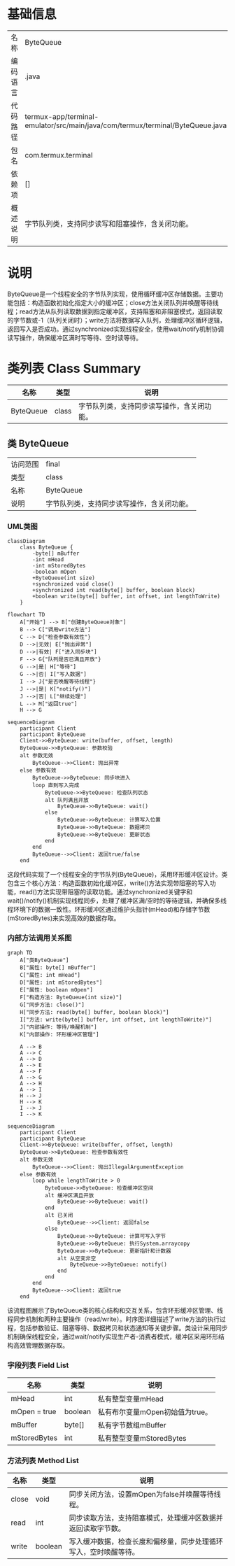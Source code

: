 # 基础信息

|      |      |
|------|------|
| 名称 | ByteQueue |
| 编码语言 | .java |
| 代码路径 | termux-app/terminal-emulator/src/main/java/com/termux/terminal/ByteQueue.java |
| 包名 | com.termux.terminal |
| 依赖项 | [] |
| 概述说明 | 字节队列类，支持同步读写和阻塞操作，含关闭功能。 |

# 说明

ByteQueue是一个线程安全的字节队列实现，使用循环缓冲区存储数据。主要功能包括：构造函数初始化指定大小的缓冲区；close方法关闭队列并唤醒等待线程；read方法从队列读取数据到指定缓冲区，支持阻塞和非阻塞模式，返回读取的字节数或-1（队列关闭时）；write方法将数据写入队列，处理缓冲区循环逻辑，返回写入是否成功。通过synchronized实现线程安全，使用wait/notify机制协调读写操作，确保缓冲区满时写等待、空时读等待。

# 类列表 Class Summary

| 名称   | 类型  | 说明 |
|-------|------|-------------|
| ByteQueue | class | 字节队列类，支持同步读写操作，含关闭功能。 |



## 类 ByteQueue

|      |      |
|------|------|
| 访问范围 | final |
| 类型 | class |
| 名称 | ByteQueue |
| 说明 | 字节队列类，支持同步读写操作，含关闭功能。 |


### UML类图

```mermaid
classDiagram
    class ByteQueue {
        -byte[] mBuffer
        -int mHead
        -int mStoredBytes
        -boolean mOpen
        +ByteQueue(int size)
        +synchronized void close()
        +synchronized int read(byte[] buffer, boolean block) 
        +boolean write(byte[] buffer, int offset, int lengthToWrite)
    }
```

```mermaid
flowchart TD
    A["开始"] --> B["创建ByteQueue对象"]
    B --> C["调用write方法"]
    C --> D{"检查参数有效性"}
    D -->|无效| E["抛出异常"]
    D -->|有效| F["进入同步块"]
    F --> G{"队列是否已满且开放"}
    G -->|是| H["等待"]
    G -->|否| I["写入数据"]
    I --> J{"是否唤醒等待线程"}
    J -->|是| K["notify()"]
    J -->|否| L["继续处理"]
    L --> M["返回true"]
    H --> G
```

```mermaid
sequenceDiagram
    participant Client
    participant ByteQueue
    Client->>ByteQueue: write(buffer, offset, length)
    ByteQueue->>ByteQueue: 参数校验
    alt 参数无效
        ByteQueue-->>Client: 抛出异常
    else 参数有效
        ByteQueue->>ByteQueue: 同步块进入
        loop 直到写入完成
            ByteQueue->>ByteQueue: 检查队列状态
            alt 队列满且开放
                ByteQueue->>ByteQueue: wait()
            else
                ByteQueue->>ByteQueue: 计算写入位置
                ByteQueue->>ByteQueue: 数据拷贝
                ByteQueue->>ByteQueue: 更新状态
            end
        end
        ByteQueue-->>Client: 返回true/false
    end
```

这段代码实现了一个线程安全的字节队列(ByteQueue)，采用环形缓冲区设计。类包含三个核心方法：构造函数初始化缓冲区，write()方法实现带阻塞的写入功能，read()方法实现带阻塞的读取功能。通过synchronized关键字和wait()/notify()机制实现线程同步，处理了缓冲区满/空时的等待逻辑，并确保多线程环境下的数据一致性。环形缓冲区通过维护头指针(mHead)和存储字节数(mStoredBytes)来实现高效的数据存取。


### 内部方法调用关系图

```mermaid
graph TD
    A["类ByteQueue"]
    B["属性: byte[] mBuffer"]
    C["属性: int mHead"]
    D["属性: int mStoredBytes"]
    E["属性: boolean mOpen"]
    F["构造方法: ByteQueue(int size)"]
    G["同步方法: close()"]
    H["同步方法: read(byte[] buffer, boolean block)"]
    I["方法: write(byte[] buffer, int offset, int lengthToWrite)"]
    J["内部操作: 等待/唤醒机制"]
    K["内部操作: 环形缓冲区管理"]

    A --> B
    A --> C
    A --> D
    A --> E
    A --> F
    A --> G
    A --> H
    A --> I
    H --> J
    H --> K
    I --> J
    I --> K
```

```mermaid
sequenceDiagram
    participant Client
    participant ByteQueue
    Client->>ByteQueue: write(buffer, offset, length)
    ByteQueue->>ByteQueue: 检查参数有效性
    alt 参数无效
        ByteQueue-->>Client: 抛出IllegalArgumentException
    else 参数有效
        loop while lengthToWrite > 0
            ByteQueue->>ByteQueue: 检查缓冲区空间
            alt 缓冲区满且开放
                ByteQueue->>ByteQueue: wait()
            end
            alt 已关闭
                ByteQueue-->>Client: 返回false
            else
                ByteQueue->>ByteQueue: 计算可写入字节
                ByteQueue->>ByteQueue: 执行System.arraycopy
                ByteQueue->>ByteQueue: 更新指针和计数器
                alt 从空变非空
                    ByteQueue->>ByteQueue: notify()
                end
            end
        end
        ByteQueue-->>Client: 返回true
    end
```

该流程图展示了ByteQueue类的核心结构和交互关系，包含环形缓冲区管理、线程同步机制和两种主要操作（read/write）。时序图详细描述了write方法的执行过程，包括参数验证、阻塞等待、数据拷贝和状态通知等关键步骤。类设计采用同步机制确保线程安全，通过wait/notify实现生产者-消费者模式，缓冲区采用环形结构高效管理数据存取。

### 字段列表 Field List

| 名称  | 类型  | 说明 |
|-------|-------|------|
| mHead | int | 私有整型变量mHead |
| mOpen = true | boolean | 私有布尔变量mOpen初始值为true。 |
| mBuffer | byte[] | 私有字节数组mBuffer |
| mStoredBytes | int | 私有整型变量mStoredBytes |

### 方法列表 Method List

| 名称  | 类型  | 说明 |
|-------|-------|------|
| close | void | 同步关闭方法，设置mOpen为false并唤醒等待线程。 |
| read | int | 同步读取方法，支持阻塞模式，处理缓冲区数据并返回读取字节数。 |
| write | boolean | 写入缓冲数据，检查长度和偏移量，同步处理循环写入，空时唤醒等待。 |





